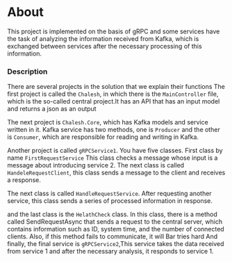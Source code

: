 <h1>About</h1>

This project is implemented on the basis of gRPC and some services have the task of analyzing the information received from Kafka, which is exchanged between services after the necessary processing of this information.

<h3>Description</h3>

There are several projects in the solution that we explain their functions
The first project is called the `Chalesh`, in which there is the `MainController` file, which is the so-called central project.It has an API that has an input model and returns a json as an output

The next project is `Chalesh.Core`, which has Kafka models and service written in it. Kafka service has two methods, one is `Producer` and the other is `Consumer`, which are responsible for reading and writing in Kafka.

Another project is called `gRPCService1`. You have five classes. First class by name `FirstRequestService` This class checks a message whose input is a message about introducing service 2. The next class is called `HandeleRequestClient`, this class sends a message to the client and receives a response.

The next class is called `HandleRequestService`. After requesting another service, this class sends a series of processed information in response.

and the last class is the `HelathCheck` class. In this class, there is a method called SendRequestAsync that sends a request to the central server, which contains information such as ID, system time, and the number of connected clients. Also, if this method fails to communicate, it will Bar tries hard
And finally, the final service is `gRPCService2`,This service takes the data received from service 1 and after the necessary analysis, it responds to service 1.

